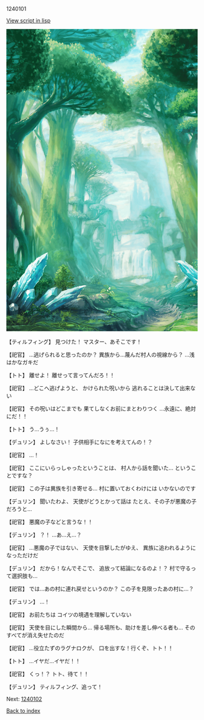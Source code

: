 1240101

[View script in lisp](../scripts/1240101.txt)

![forest.png](../images/backgrounds/forest.png)

【ティルフィング】
見つけた！
マスター、あそこです！

【祀官】
…逃げられると思ったのか？
異族から…蔑んだ村人の視線から？
…浅はかなガキだ

【トト】
離せよ！
離せって言ってんだろ！！

【祀官】
…どこへ逃げようと、
かけられた呪いから
逃れることは決して出来ない

【祀官】
その呪いはどこまでも
果てしなくお前にまとわりつく
…永遠に、絶対にだ！！

【トト】
う…うぅ…！

【デュリン】
よしなさい！
子供相手になにを考えてんの！？

【祀官】
…！

【祀官】
ここにいらっしゃったということは、
村人から話を聞いた…
ということですな？

【祀官】
この子は異族を引き寄せる…
村に置いておくわけには
いかないのです

【デュリン】
聞いたわよ、
天使がどうとかって話は
たとえ、その子が悪魔の子だろうと…

【祀官】
悪魔の子などと言うな！！

【デュリン】
？！
…あ…え…？

【祀官】
…悪魔の子ではない、
天使を目撃したがゆえ、
異族に追われるようになっただけだ

【デュリン】
だから！なんでそこで、
追放って結論になるのよ！？
村で守るって選択肢も…

【祀官】
では…あの村に連れ戻せというのか？
この子を見限ったあの村に…？

【デュリン】
…！

【祀官】
お前たちは
コイツの境遇を理解していない

【祀官】
天使を目にした瞬間から…
帰る場所も、助けを差し伸べる者も…
そのすべてが消え失せたのだ

【祀官】
…役立たずのラグナロクが、
口を出すな！行くぞ、トト！！

【トト】
…イヤだ…イヤだ！！

【祀官】
くっ！？
トト、待て！！

【デュリン】
ティルフィング、追って！

Next: [1240102](1240102.md)

[Back to index](index.md)
